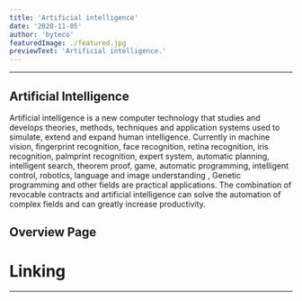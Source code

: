```yaml
---
title: 'Artificial intelligence'
date: '2020-11-05'
author: 'byteco'
featuredImage: ./featured.jpg
previewText: 'Artificial intelligence.'
---
```



---


## Artificial Intelligence 

Artificial intelligence is a new computer technology that studies and develops theories, methods, techniques and application systems used to simulate, extend and expand human intelligence. Currently in machine vision, fingerprint recognition, face recognition, retina recognition, iris recognition, palmprint recognition, expert system, automatic planning, intelligent search, theorem proof, game, automatic programming, intelligent control, robotics, language and image understanding , Genetic programming and other fields are practical applications. The combination of revocable contracts and artificial intelligence can solve the automation of complex fields and can greatly increase productivity.


## Overview Page




# Linking


---
